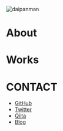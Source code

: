 ![daipanman](https://user-images.githubusercontent.com/31620041/38806706-1a522344-41b5-11e8-97c5-3f8aed43008f.png)

# About

# Works

# CONTACT
- <a href="https://github.com/donchan922">GitHub</a>
- <a href="https://twitter.com/donchan922">Twitter</a>
- <a href="https://qiita.com/donchan922">Qiita</a>
- <a href="http://www.daipanman.com/">Blog</a>
